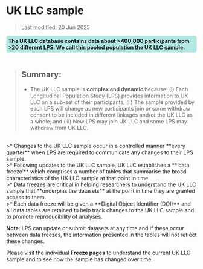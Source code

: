 
# UK LLC sample
>Last modified: 20 Jun 2025
<div style="background-color: rgba(0, 178, 169, 0.3); padding: 5px; border-radius: 5px;"><strong>The UK LLC database contains data about >400,000 participants from >20 different LPS. We call this pooled population the UK LLC sample. </strong></div>  
<br>


>##  Summary: 
>* The UK LLC sample is **complex and dynamic** because: (i) Each Longitudinal Population Study (LPS) provides information to UK LLC on a sub-set of their participants; (ii) The sample provided by each LPS will change as new participants join or some withdraw consent to be included in different linkages and/or the UK LLC as a whole; and (iii) New LPS may join UK LLC and some LPS may withdraw from UK LLC.   
<br>
>* Changes to the UK LLC sample occur in a controlled manner **every quarter** when LPS are required to communicate any changes to their LPS sample.   
<br>
>* Following updates to the UK LLC sample, UK LLC establishes a **‘data freeze’** which comprises a number of tables that summarise the broad characteristics of the UK LLC sample at that point in time.   
<br>
>* Data freezes are critical in helping researchers to understand the UK LLC sample that **underpins the datasets** at the point in time they are granted access to them.  
<br>
>* Each data freeze will be given a **Digital Object Identifier (DOI)** and all data tables are retained to help track changes to the UK LLC sample and to promote reproducibility of analyses.  
<br>

**Note**: LPS can update or submit datasets at any time and if these occur between data freezes, the information presented in the tables will not reflect these changes. 

Please  visit the individual **Freeze pages** to understand the current UK LLC sample and to see how the sample has changed over time.  


